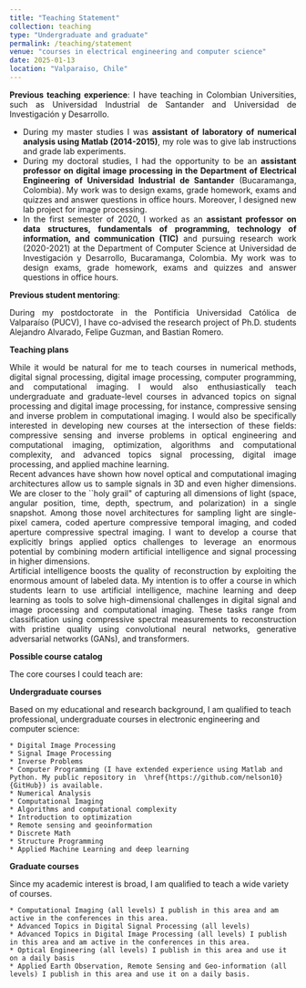 ```yaml
---
title: "Teaching Statement"
collection: teaching
type: "Undergraduate and graduate"
permalink: /teaching/statement
venue: "courses in electrical engineering and computer science"
date: 2025-01-13
location: "Valparaiso, Chile"
---
```



<div style="text-align: justify"> <b>Previous teaching experience</b>: I have teaching in Colombian Universities, such as Universidad Industrial de Santander and Universidad de Investigación y Desarrollo. </div>

- <div style="text-align: justify"> During my master studies I was <b>assistant of laboratory of numerical analysis using Matlab (2014-2015)</b>, my role was to give lab instructions and grade lab experiments.</div>

- <div style="text-align: justify"> During my doctoral studies, I had the opportunity to be an <b>assistant professor on digital image processing in the Department of Electrical Engineering of Universidad Industrial de Santander</b> (Bucaramanga, Colombia). My work was to design exams, grade homework, exams and quizzes and answer questions in office hours. Moreover, I designed new lab project for image processing.</div>

- <div style="text-align: justify"> In the first semester of 2020, I worked as an <b>assistant professor on data structures, fundamentals of programming, technology of information, and communication (TIC)</b> and pursuing research work (2020-2021) at the Department of Computer Science at Universidad de Investigación y Desarrollo, Bucaramanga, Colombia. My work was to design exams, grade homework, exams and quizzes and answer questions in office hours.</div>

**Previous student mentoring**: 

<div style="text-align: justify"> During my postdoctorate in the Pontificia Universidad Católica de Valparaíso (PUCV), I have co-advised the research project of Ph.D. students Alejandro Alvarado, Felipe Guzman, and Bastian Romero. </div>

**Teaching plans**

<div style="text-align: justify"> While it would be natural for me to teach courses in numerical methods, digital signal processing, digital image processing, computer programming, and computational imaging. I would also enthusiastically teach undergraduate and graduate-level courses in advanced topics on signal processing and digital image processing, for instance, compressive sensing and inverse problem in computational imaging.  I would also be specifically interested in developing new courses at the intersection of these fields: compressive sensing and inverse problems in optical engineering and computational imaging, optimization, algorithms and computational complexity, and advanced topics signal processing, digital image processing, and applied machine learning.</div>

<div style="text-align: justify"> Recent advances have shown how novel optical and computational imaging architectures allow us to sample signals in 3D and even higher dimensions. We are closer to the ``holy grail" of capturing all dimensions of light (space, angular position, time, depth, spectrum, and polarization) in a single snapshot. Among those novel architectures for sampling light are single-pixel camera, coded aperture compressive temporal imaging, and coded aperture compressive spectral imaging. I want to develop a course that explicitly brings applied optics challenges to leverage an enormous potential by combining modern artificial intelligence and signal processing in higher dimensions.</div>

<div style="text-align: justify"> Artificial intelligence boosts the quality of reconstruction by exploiting the enormous amount of labeled data. My intention is to offer a course in which students learn to use artificial intelligence, machine learning and deep learning as tools to solve high-dimensional challenges in digital signal and image processing and computational imaging. These tasks range from classification using compressive spectral measurements to reconstruction with pristine quality using convolutional neural networks, generative adversarial networks (GANs), and transformers.</div>

**Possible course catalog**

The core courses I could teach are:

**Undergraduate courses**

Based on my educational and research background, I am qualified to teach professional, undergraduate courses in electronic engineering and computer science:

    * Digital Image Processing
    * Signal Image Processing
    * Inverse Problems
    * Computer Programming (I have extended experience using Matlab and Python. My public repository in  \href{https://github.com/nelson10}{GitHub}) is available.
    * Numerical Analysis
    * Computational Imaging
    * Algorithms and computational complexity
    * Introduction to optimization
    * Remote sensing and geoinformation
    * Discrete Math
    * Structure Programming
    * Applied Machine Learning and deep learning

**Graduate courses**

Since my academic interest is broad, I am qualified to teach a wide variety of courses.

    * Computational Imaging (all levels) I publish in this area and am active in the conferences in this area.
    * Advanced Topics in Digital Signal Processing (all levels)
    * Advanced Topics in Digital Image Processing (all levels) I publish in this area and am active in the conferences in this area.
    * Optical Engineering (all levels) I publish in this area and use it on a daily basis
    * Applied Earth Observation, Remote Sensing and Geo-information (all levels) I publish in this area and use it on a daily basis.

